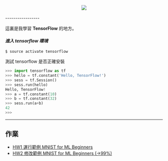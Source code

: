 <div align="center">
  <img src="https://www.tensorflow.org/images/tf_logo_transp.png"><br><br>
</div>
-----------------

這裏是我學習 **TensorFlow** 的地方。

#### *進入 tensorflow 環境*
```shell
$ source activate tensorflow
```
測試 tensorflow 是否正確安裝
```python
>>> import tensorflow as tf
>>> hello = tf.constant('Hello, TensorFlow!')
>>> sess = tf.Session()
>>> sess.run(hello)
Hello, TensorFlow!
>>> a = tf.constant(10)
>>> b = tf.constant(32)
>>> sess.run(a+b)
42
>>>
```
-----------------

## 作業

* [HW1 運行範例 MNIST for ML Beginners](https://github.com/WeiTingChen1217/MatchineLearning_tensorflow/blob/master/Official%20source%20file/tensorflow/examples/tutorials/mnist/mnist_softmax_2.py)
* [HW2 修改範例 MNIST for ML Beginners (->99%)](https://github.com/WeiTingChen1217/MatchineLearning_tensorflow/blob/master/Official%20source%20file/tensorflow/examples/tutorials/mnist/mnist_softmax_3.py)

